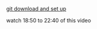 [git download and set up](https://youtu.be/Ez8F0nW6S-w?si=0HGAOMqlWrbHhnBO&t=1129)

watch 18:50 to 22:40 of this video
